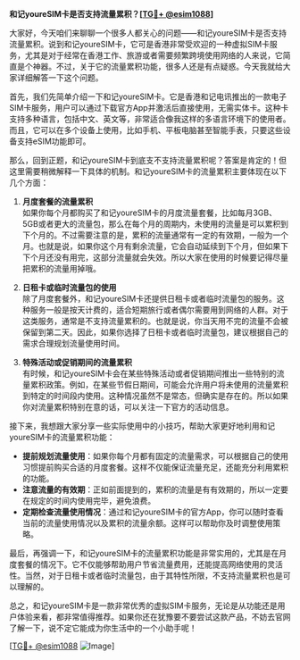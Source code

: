 **和记youreSIM卡是否支持流量累积？[[TG💪+ @esim1088](https://t.me/s/esim1088)]**

大家好，今天咱们来聊聊一个很多人都关心的问题——和记youreSIM卡是否支持流量累积。说到和记youreSIM卡，它可是香港非常受欢迎的一种虚拟SIM卡服务，尤其是对于经常在香港工作、旅游或者需要频繁跨境使用网络的人来说，它简直是个神器。不过，关于它的流量累积功能，很多人还是有点疑惑。今天我就给大家详细解答一下这个问题。

首先，我们先简单介绍一下和记youreSIM卡。它是香港和记电讯推出的一款电子SIM卡服务，用户可以通过下载官方App并激活后直接使用，无需实体卡。这种卡支持多种语言，包括中文、英文等，非常适合像我这样的多语言环境下的使用者。而且，它可以在多个设备上使用，比如手机、平板电脑甚至智能手表，只要这些设备支持eSIM功能即可。

那么，回到正题，和记youreSIM卡到底支不支持流量累积呢？答案是肯定的！但这里需要稍微解释一下具体的机制。和记youreSIM卡的流量累积主要体现在以下几个方面：

1. **月度套餐的流量累积**  
如果你每个月都购买了和记youreSIM卡的月度流量套餐，比如每月3GB、5GB或者更大的流量包，那么在每个月的周期内，未使用的流量是可以累积到下个月的。不过需要注意的是，累积的流量通常有一定的有效期，一般为一个月。也就是说，如果你这个月有剩余流量，它会自动延续到下个月，但如果下下个月还没有用完，这部分流量就会失效。所以大家在使用的时候要记得尽量把累积的流量用掉哦。

2. **日租卡或临时流量包的使用**  
除了月度套餐外，和记youreSIM卡还提供日租卡或者临时流量包的服务。这种服务一般是按天计费的，适合短期旅行或者偶尔需要用到网络的人群。对于这类服务，通常是不支持流量累积的。也就是说，你当天用不完的流量不会被保留到第二天。因此，如果你选择了日租卡或者临时流量包，建议根据自己的需求合理规划流量使用时间。

3. **特殊活动或促销期间的流量累积**  
有时候，和记youreSIM卡会在某些特殊活动或者促销期间推出一些特别的流量累积政策。例如，在某些节假日期间，可能会允许用户将未使用的流量累积到特定的时间段内使用。这种情况虽然不是常态，但确实是存在的。所以如果你对流量累积特别在意的话，可以关注一下官方的活动信息。

接下来，我想跟大家分享一些实际使用中的小技巧，帮助大家更好地利用和记youreSIM卡的流量累积功能：

- **提前规划流量使用**：如果你每个月都有固定的流量需求，可以根据自己的使用习惯提前购买合适的月度套餐。这样不仅能保证流量充足，还能充分利用累积的功能。
- **注意流量的有效期**：正如前面提到的，累积的流量是有有效期的，所以一定要在规定的时间内使用完毕，避免浪费。
- **定期检查流量使用情况**：通过和记youreSIM卡的官方App，你可以随时查看当前的流量使用情况以及累积的流量余额。这样可以帮助你及时调整使用策略。

最后，再强调一下，和记youreSIM卡的流量累积功能是非常实用的，尤其是在月度套餐的情况下。它不仅能够帮助用户节省流量费用，还能提高网络使用的灵活性。当然，对于日租卡或者临时流量包，由于其特性所限，不支持流量累积也是可以理解的。

总之，和记youreSIM卡是一款非常优秀的虚拟SIM卡服务，无论是从功能还是用户体验来看，都非常值得推荐。如果你还在犹豫要不要尝试这款产品，不妨去官网了解一下，说不定它能成为你生活中的一个小助手呢！

[[TG💪+ @esim1088](https://t.me/s/esim1088) ![Image](https://i.postimg.cc/4NQfJmqS/Snipaste-2025-05-13-00-14-12.png)]